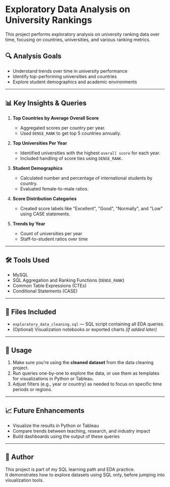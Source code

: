 # Exploratory Data Analysis on University Rankings

This project performs exploratory analysis on university ranking data over time, focusing on countries, universities, and various ranking metrics.

## 🔍 Analysis Goals

- Understand trends over time in university performance
- Identify top-performing universities and countries
- Explore student demographics and academic environments

---

## 📊 Key Insights & Queries

1. **Top Countries by Average Overall Score**
   - Aggregated scores per country per year.
   - Used `DENSE_RANK` to get top 5 countries annually.

2. **Top Universities Per Year**
   - Identified universities with the highest `overall score` for each year.
   - Included handling of score ties using `DENSE_RANK`.

3. **Student Demographics**
   - Calculated number and percentage of international students by country.
   - Evaluated female-to-male ratios.

4. **Score Distribution Categories**
   - Created score labels like "Excellent", "Good", "Normally", and "Low" using CASE statements.

5. **Trends by Year**
   - Count of universities per year
   - Staff-to-student ratios over time

---

## 🛠️ Tools Used

- MySQL
- SQL Aggregation and Ranking Functions (`DENSE_RANK`)
- Common Table Expressions (CTEs)
- Conditional Statements (CASE)

---

## 📁 Files Included

- `exploratory_data_cleaning.sql` — SQL script containing all EDA queries.
- (Optional) Visualization notebooks or exported charts *(if added later)*

---

## 📌 Usage

1. Make sure you’re using the **cleaned dataset** from the data cleaning project.
2. Run queries one-by-one to explore the data, or use them as templates for visualizations in Python or Tableau.
3. Adjust filters (e.g., year or country) as needed to focus on specific time periods or regions.

---

## 📈 Future Enhancements

- Visualize the results in Python or Tableau
- Compare trends between teaching, research, and industry impact
- Build dashboards using the output of these queries

---

## 🧠 Author

This project is part of my SQL learning path and EDA practice.  
It demonstrates how to explore datasets using SQL only, before jumping into visualization tools.

